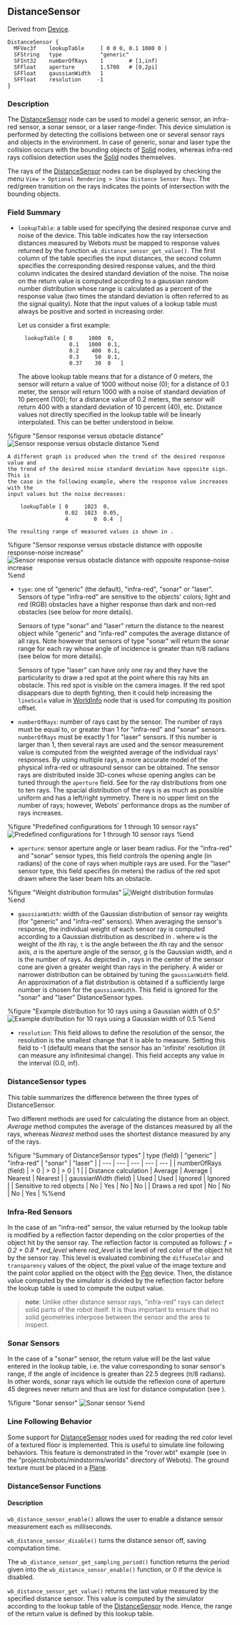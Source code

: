 ## DistanceSensor

Derived from [Device](reference/device.md#device).

```
DistanceSensor {
  MFVec3f    lookupTable     [ 0 0 0, 0.1 1000 0 ]
  SFString   type            "generic"
  SFInt32    numberOfRays    1        # [1,inf)
  SFFloat    aperture        1.5708   # [0,2pi]
  SFFloat    gaussianWidth   1
  SFFloat    resolution     -1
}
```

### Description

The [DistanceSensor](reference/distancesensor.md#distancesensor) node can be
used to model a generic sensor, an infra-red sensor, a sonar sensor, or a laser
range-finder. This device simulation is performed by detecting the collisions
between one or several sensor rays and objects in the environment. In case of
generic, sonar and laser type the collision occurs with the bounding objects of
[Solid](reference/solid.md#solid) nodes, whereas infra-red rays collision
detection uses the [Solid](reference/solid.md#solid) nodes themselves.

The rays of the [DistanceSensor](reference/distancesensor.md#distancesensor)
nodes can be displayed by checking the menu `View > Optional Rendering > Show
Distance Sensor Rays`. The red/green transition on the rays indicates the points
of intersection with the bounding objects.

### Field Summary

- `lookupTable`: a table used for specifying the desired response curve and noise
of the device. This table indicates how the ray intersection distances measured
by Webots must be mapped to response values returned by the function
`wb_distance_sensor_get_value()`. The first column of the table specifies the
input distances, the second column specifies the corresponding desired response
values, and the third column indicates the desired standard deviation of the
noise. The noise on the return value is computed according to a gaussian random
number distribution whose range is calculated as a percent of the response value
(two times the standard deviation is often referred to as the signal quality).
Note that the input values of a lookup table must always be positive and sorted
in increasing order.

    Let us consider a first example:

        lookupTable [ 0     1000  0,
                      0.1   1000  0.1,
                      0.2    400  0.1,
                      0.3     50  0.1,
                      0.37    30  0   ]

    The above lookup table means that for a distance of 0 meters, the sensor will
    return a value of 1000 without noise (0); for a distance of 0.1 meter, the
    sensor will return 1000 with a noise of standard deviation of 10 percent (100);
    for a distance value of 0.2 meters, the sensor will return 400 with a standard
    deviation of 10 percent (40), etc. Distance values not directly specified in the
    lookup table will be linearly interpolated. This can be better understood in
    below.

%figure "Sensor response versus obstacle distance"
![Sensor response versus obstacle distance](pdf/infrared.pdf.png)
%end

    A different graph is produced when the trend of the desired response value and
    the trend of the desired noise standard deviation have opposite sign. This is
    the case in the following example, where the response value increases with the
    input values but the noise decreases:

        lookupTable [ 0     1023  0,
                      0.02  1023  0.05,
                      4        0  0.4  ]

    The resulting range of measured values is shown in .

%figure "Sensor response versus obstacle distance with opposite response-noise increase"
![Sensor response versus obstacle distance with opposite response-noise increase](pdf/khepera_sonar_lut.pdf.png)
%end

- `type`: one of "generic" (the default), "infra-red", "sonar" or "laser". Sensors
of type "infra-red" are sensitive to the objects' colors; light and red (RGB)
obstacles have a higher response than dark and non-red obstacles (see below for
more details).

    Sensors of type "sonar" and "laser" return the distance to the nearest object
    while "generic" and "infa-red" computes the average distance of all rays. Note
    however that sensors of type "sonar" will return the sonar range for each ray
    whose angle of incidence is greater than π/8 radians (see below for more
    details).

    Sensors of type "laser" can have only one ray and they have the particularity to
    draw a red spot at the point where this ray hits an obstacle. This red spot is
    visible on the camera images. If the red spot disappears due to depth fighting,
    then it could help increasing the `lineScale` value in
    [WorldInfo](reference/worldinfo.md#worldinfo) node that is used for computing
    its position offset.

- `numberOfRays`: number of rays cast by the sensor. The number of rays must be
equal to, or greater than 1 for "infra-red" and "sonar" sensors. `numberOfRays`
must be exactly 1 for "laser" sensors. If this number is larger than 1, then
several rays are used and the sensor measurement value is computed from the
weighted average of the individual rays' responses. By using multiple rays, a
more accurate model of the physical infra-red or ultrasound sensor can be
obtained. The sensor rays are distributed inside 3D-cones whose opening angles
can be tuned through the `aperture` field. See  for the ray distributions from
one to ten rays. The spacial distribution of the rays is as much as possible
uniform and has a left/right symmetry. There is no upper limit on the number of
rays; however, Webots' performance drops as the number of rays increases.

%figure "Predefined configurations for 1 through 10 sensor rays"
![Predefined configurations for 1 through 10 sensor rays](pdf/ray_orbits.pdf.png)
%end

- `aperture`: sensor aperture angle or laser beam radius. For the "infra-red" and
"sonar" sensor types, this field controls the opening angle (in radians) of the
cone of rays when multiple rays are used. For the "laser" sensor type, this
field specifies (in meters) the radius of the red spot drawn where the laser
beam hits an obstacle.

%figure "Weight distribution formulas"
![Weight distribution formulas](pdf/weight_formula.pdf.png)
%end

- `gaussianWidth`: width of the Gaussian distribution of sensor ray weights (for
"generic" and "infra-red" sensors). When averaging the sensor's response, the
individual weight of each sensor ray is computed according to a Gaussian
distribution as described in . where `w` is the weight of the *i*th ray, `t` is
the angle between the *i*th ray and the sensor axis, *a* is the aperture angle
of the sensor, *g* is the Gaussian width, and *n* is the number of rays. As
depicted in  , rays in the center of the sensor cone are given a greater weight
than rays in the periphery. A wider or narrower distribution can be obtained by
tuning the `gaussianWidth` field. An approximation of a flat distribution is
obtained if a sufficiently large number is chosen for the `gaussianWidth`. This
field is ignored for the "sonar" and "laser" DistanceSensor types.

%figure "Example distribution for 10 rays using a Gaussian width of 0.5"
![Example distribution for 10 rays using a Gaussian width of 0.5](pdf/weight_distribution.pdf.png)
%end

- `resolution`: This field allows to define the resolution of the sensor, the
resolution is the smallest change that it is able to measure. Setting this field
to -1 (default) means that the sensor has an 'infinite' resolution (it can
measure any infinitesimal change). This field accepts any value in the interval
(0.0, inf).

### DistanceSensor types

This table summarizes the difference between the three types of DistanceSensor.

Two different methods are used for calculating the distance from an object.
*Average* method computes the average of the distances measured by all the rays,
whereas *Nearest* method uses the shortest distance measured by any of the rays.

%figure "Summary of DistanceSensor types"
| type (field) | "generic" | "infra-red" | "sonar" | "laser" |
| --- | --- | --- | --- | --- |
| numberOfRays (field) | > 0 | > 0 | > 0 | 1 |
| Distance calculation | Average | Average | Nearest | Nearest |
| gaussianWidth (field) | Used | Used | Ignored | Ignored |
| Sensitive to red objects | No | Yes | No | No |
| Draws a red spot | No | No | No | Yes |
%%end

### Infra-Red Sensors

In the case of an "infra-red" sensor, the value returned by the lookup table is
modified by a reflection factor depending on the color properties of the object
hit by the sensor ray. The reflection factor is computed as follows: *f = 0.2 +
0.8 * red\_level* where *red\_level* is the level of red color of the object hit
by the sensor ray. This level is evaluated combining the `diffuseColor` and
`transparency` values of the object, the pixel value of the image texture and
the paint color applied on the object with the [Pen](reference/pen.md#pen)
device. Then, the distance value computed by the simulator is divided by the
reflection factor before the lookup table is used to compute the output value.

> **note**: Unlike other distance sensor rays, "infra-red" rays can detect solid parts of
the robot itself. It is thus important to ensure that no solid geometries
interpose between the sensor and the area to inspect.

### Sonar Sensors

In the case of a "sonar" sensor, the return value will be the last value entered
in the lookup table, i.e. the value corresponding to sonar sensor's range, if
the angle of incidence is greater than 22.5 degrees (π/8 radians). In other
words, sonar rays which lie outside the reflexion cone of aperture 45 degrees
never return and thus are lost for distance computation (see ).

%figure "Sonar sensor"
![Sonar sensor](pdf/sonar_reflection.pdf.png)
%end

### Line Following Behavior

Some support for [DistanceSensor](reference/distancesensor.md#distancesensor)
nodes used for reading the red color level of a textured floor is implemented.
This is useful to simulate line following behaviors. This feature is
demonstrated in the "rover.wbt" example (see in the
"projects/robots/mindstorms/worlds" directory of Webots). The ground texture
must be placed in a [Plane](reference/plane.md#plane).

### DistanceSensor Functions

#### Description

`wb_distance_sensor_enable()` allows the user to enable a distance sensor
measurement each `ms` milliseconds.

`wb_distance_sensor_disable()` turns the distance sensor off, saving computation
time.

The `wb_distance_sensor_get_sampling_period()` function returns the period given
into the `wb_distance_sensor_enable()` function, or 0 if the device is disabled.

`wb_distance_sensor_get_value()` returns the last value measured by the
specified distance sensor. This value is computed by the simulator according to
the lookup table of the
[DistanceSensor](reference/distancesensor.md#distancesensor) node. Hence, the
range of the return value is defined by this lookup table.

